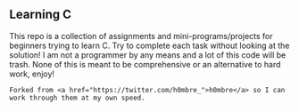 ## Learning C
This repo is a collection of assignments and mini-programs/projects for beginners trying to learn C. Try to complete each task without looking at the solution! I am not a programmer by any means and a lot of this code will be trash. None of this is meant to be comprehensive or an alternative to hard work, enjoy!

```
Forked from <a href="https://twitter.com/h0mbre_">h0mbre</a> so I can work through them at my own speed. 
```
